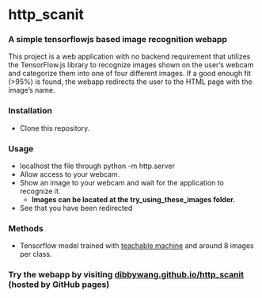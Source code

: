 # http_scanit
### A simple tensorflowjs based image recognition webapp

This project is a web application with no backend requirement that utilizes the TensorFlow.js library to recognize images shown on the user’s webcam and categorize them into one of four different images. If a good enough fit (>95%) is found, the webapp redirects the user to the HTML page with the image’s name.

### Installation

- Clone this repository.

### Usage

- localhost the file through python -m http.server
- Allow access to your webcam.
- Show an image to your webcam and wait for the application to recognize it.
    * **Images can be located at the try_using_these_images folder.**
- See that you have been redirected


### Methods
- Tensorflow model trained with [teachable machine](https://teachablemachine.withgoogle.com/) and around 8 images per class.


### Try the webapp by visiting [dibbywang.github.io/http_scanit](https://dibbywang.github.io/http_scanit) (hosted by GitHub pages)

